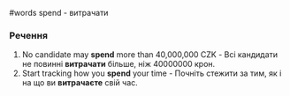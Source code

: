 #words 
spend - витрачати
### Речення
1. No candidate may **spend** more than 40,000,000 CZK - Всі кандидати не повинні **витрачати** більше, ніж 40000000 крон.
2. Start tracking how you **spend** your time - Почніть стежити за тим, як і на що ви **витрачаєте** свій час.